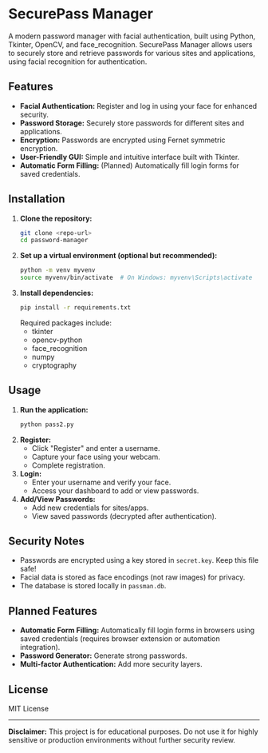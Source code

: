 # SecurePass Manager

A modern password manager with facial authentication, built using Python, Tkinter, OpenCV, and face_recognition. SecurePass Manager allows users to securely store and retrieve passwords for various sites and applications, using facial recognition for authentication.

## Features

- **Facial Authentication:** Register and log in using your face for enhanced security.
- **Password Storage:** Securely store passwords for different sites and applications.
- **Encryption:** Passwords are encrypted using Fernet symmetric encryption.
- **User-Friendly GUI:** Simple and intuitive interface built with Tkinter.
- **Automatic Form Filling:** (Planned) Automatically fill login forms for saved credentials.

## Installation

1. **Clone the repository:**
   ```bash
   git clone <repo-url>
   cd password-manager
   ```
2. **Set up a virtual environment (optional but recommended):**
   ```bash
   python -m venv myvenv
   source myvenv/bin/activate  # On Windows: myvenv\Scripts\activate
   ```
3. **Install dependencies:**
   ```bash
   pip install -r requirements.txt
   ```
   Required packages include:
   - tkinter
   - opencv-python
   - face_recognition
   - numpy
   - cryptography

## Usage

1. **Run the application:**
   ```bash
   python pass2.py
   ```
2. **Register:**
   - Click "Register" and enter a username.
   - Capture your face using your webcam.
   - Complete registration.
3. **Login:**
   - Enter your username and verify your face.
   - Access your dashboard to add or view passwords.
4. **Add/View Passwords:**
   - Add new credentials for sites/apps.
   - View saved passwords (decrypted after authentication).

## Security Notes

- Passwords are encrypted using a key stored in `secret.key`. Keep this file safe!
- Facial data is stored as face encodings (not raw images) for privacy.
- The database is stored locally in `passman.db`.

## Planned Features

- **Automatic Form Filling:** Automatically fill login forms in browsers using saved credentials (requires browser extension or automation integration).
- **Password Generator:** Generate strong passwords.
- **Multi-factor Authentication:** Add more security layers.

## License

MIT License

---

**Disclaimer:** This project is for educational purposes. Do not use it for highly sensitive or production environments without further security review. 